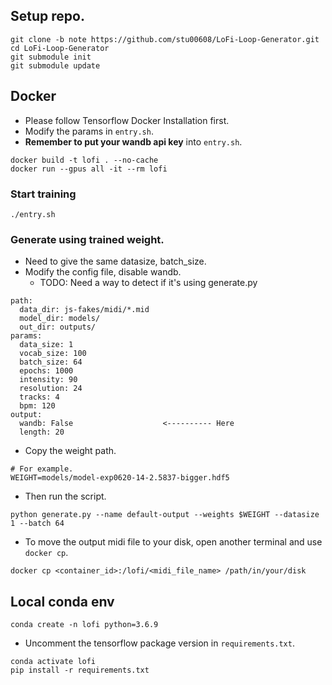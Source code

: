 ## Setup repo.

```
git clone -b note https://github.com/stu00608/LoFi-Loop-Generator.git
cd LoFi-Loop-Generator
git submodule init
git submodule update
```

## Docker

- Please follow Tensorflow Docker Installation first.
- Modify the params in `entry.sh`.
- **Remember to put your wandb api key** into `entry.sh`.

```
docker build -t lofi . --no-cache
docker run --gpus all -it --rm lofi
```

### Start training

```
./entry.sh
```

### Generate using trained weight.

- Need to give the same datasize, batch_size.
- Modify the config file, disable wandb.
  - TODO: Need a way to detect if it's using generate.py

```
path:
  data_dir: js-fakes/midi/*.mid
  model_dir: models/
  out_dir: outputs/
params:
  data_size: 1
  vocab_size: 100
  batch_size: 64
  epochs: 1000
  intensity: 90
  resolution: 24
  tracks: 4
  bpm: 120
output:
  wandb: False                    <---------- Here
  length: 20
```

- Copy the weight path.

```
# For example.
WEIGHT=models/model-exp0620-14-2.5837-bigger.hdf5
```

- Then run the script.

```
python generate.py --name default-output --weights $WEIGHT --datasize 1 --batch 64
```

- To move the output midi file to your disk, open another terminal and use `docker cp`.

```
docker cp <container_id>:/lofi/<midi_file_name> /path/in/your/disk
```

## Local conda env

```
conda create -n lofi python=3.6.9
```

- Uncomment the tensorflow package version in `requirements.txt`.

```
conda activate lofi
pip install -r requirements.txt
```
